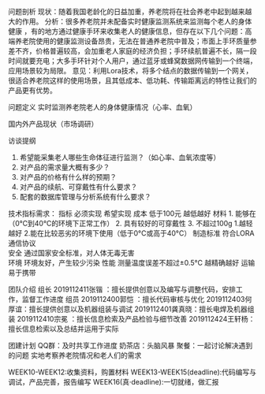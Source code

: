 问题剖析
现状：随着我国老龄化的日益加重，养老院将在社会养老中起到越来越大的作用。
分析：很多养老院并未配备实时健康监测系统来监测每个老人的身体健康 ，有的地方通过健康手环来收集老人的健康信息，但存在以下几个问题：高端养老院使用的健康监测设备昂贵，无法在普通养老院中普及；市面上手环质量参差不齐，价格普遍较高，会加重老人家庭的经济负担；手环续航普遍不长，隔一段时间就要充电；大多手环针对个人用户，通过蓝牙或蜂窝数据网传输到一个终端，应用场景较为局限。
意见：利用Lora技术，将多个结点的数据传输到一个网关，很适合养老院这样的使用场景，且其低成本、低功耗、传输距离远的特性让我们的产品更有优势。

问题定义
实时监测养老院老人的身体健康情况（心率、血氧）






国内外产品现状（市场调研）
	 
 
 
 






访谈提纲

1.	希望能采集老人哪些生命体征进行监测？（如心率、血氧浓度等）
2.	对产品的需求量大概有多少？
3.	对产品的价格有什么样的预期？
4.	对产品的续航、可穿戴性有什么要求？
5.	配套的数据库管理与分析系统有什么要求？


技术指标需求：
指标	必须实现	希望实现
成本	低于100元	越低越好
材料	1.	能够在（0℃到40°C的环境下正常工作）
2.	具有较好的可穿戴性
3.	不超过100g	1.越轻越好
2.能在比较恶劣的环境下使用（低于0°C或高于40°C）
制造标准	符合LORA通信协议	
安全	通过国家安全标准，对人体无毒无害	
环境	环境友好，产生较少污染	
性能	测量温度误差不超过±0.5°C	越精确越好
运输	易于携带	










团队介绍
组长      2019112411张锴 ：擅长提供创意以及编写与调整代码，安排工  作，监督工作进度
组员      2019112400郭恺 ：擅长代码审核与优化
          2019112403何厚谊：擅长提供创意以及机器组装与调试
          2019112401龚真晓：擅长电焊及机器组装
          2019112410宗冕 ：擅长信息检索及产品检验与细节改善
          2019112424王轩杨：擅长信息检索以及总结并运用于实际	


团建计划
QQ群：及时共享工作进度
奶茶店：头脑风暴
聚餐：一起讨论解决遇到的问题
实地考察养老院情况和老人们的需求

WEEK10-WEEK12:收集资料，购置材料
WEEK13-WEEK15(deadline):代码编写与调试，产品完善，报告编写
WEEK16(真·deadline):一切就绪，做汇报

